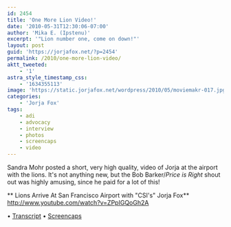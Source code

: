 ```yaml
---
id: 2454
title: 'One More Lion Video!'
date: '2010-05-31T12:30:06-07:00'
author: 'Mika E. (Ipstenu)'
excerpt: '"Lion number one, come on down!"'
layout: post
guid: 'https://jorjafox.net/?p=2454'
permalink: /2010/one-more-lion-video/
aktt_tweeted:
    - '1'
astra_style_timestamp_css:
    - '1634355113'
image: 'https://static.jorjafox.net/wordpress/2010/05/moviemakr-017.jpg'
categories:
    - 'Jorja Fox'
tags:
    - adi
    - advocacy
    - interview
    - photos
    - screencaps
    - video
---
```


Sandra Mohr posted a short, very high quality, video of Jorja at the airport with the lions.  It's not anything new, but the Bob Barker/<em>Price is Right</em> shout out was highly amusing, since he paid for a lot of this!

** Lions Arrive At San Francisco Airport with "CSI's" Jorja Fox**
http://www.youtube.com/watch?v=ZPpIGQoGh2A

&bull; <a href="https://jorjafox.net/wiki/Lions_Arrive_At_San_Francisco_Airport_with_%22CSI's%22_Jorja_Fox_(27_May_2010)">Transcript</a>
&bull; <a href="https://jorjafox.net/gallery/tv/advocacy/20100500-adilions/27-moviemakr">Screencaps</a>
